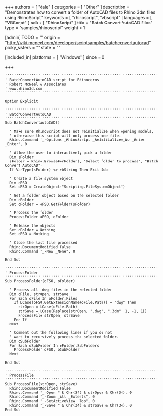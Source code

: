 +++
authors = [ "dale" ]
categories = [ "Other" ]
description = "Demonstrates how to convert a folder of AutoCAD files to Rhino 3dm files using RhinoScript."
keywords = [ "rhinoscript", "vbscript" ]
languages = [ "VBScript" ]
sdk = [ "RhinoScript" ]
title = "Batch Convert AutoCAD Files"
type = "samples/rhinoscript"
weight = 1

[admin]
TODO = ""
origin = "http://wiki.mcneel.com/developer/scriptsamples/batchconvertautocad"
picky_sisters = ""
state = ""

[included_in]
platforms = [ "Windows" ]
since = 0

+++

```vbnet
'''''''''''''''''''''''''''''''''''''''''''''''''''''''''''''''''''''''''''''
' BatchConvertAutoCAD script for Rhinoceros
' Robert McNeel & Associates
' www.rhino3d.com
'''''''''''''''''''''''''''''''''''''''''''''''''''''''''''''''''''''''''''''

Option Explicit

'''''''''''''''''''''''''''''''''''''''''''''''''''''''''''''''''''''''''''''
' BatchConvertAutoCAD
'''''''''''''''''''''''''''''''''''''''''''''''''''''''''''''''''''''''''''''
Sub BatchConvertAutoCAD()

  ' Make sure RhinoScript does not reinitialize when opening models,
  ' otherwise this script will only process one file.
  Rhino.Command "_-Options _RhinoScript _Reinitialize=_No _Enter _Enter", 0

  ' Allow the user to interactively pick a folder
  Dim sFolder
  sFolder = Rhino.BrowseForFolder(, "Select folder to process", "Batch Convert AutoCAD")
  If VarType(sFolder) <> vbString Then Exit Sub

  ' Create a file system object
  Dim oFSO
  Set oFSO = CreateObject("Scripting.FileSystemObject")

  ' Get a folder object based on the selected folder
  Dim oFolder
  Set oFolder = oFSO.GetFolder(sFolder)

  ' Process the folder
  ProcessFolder oFSO, oFolder

  ' Release the objects
  Set oFolder = Nothing
  Set oFSO = Nothing

  ' Close the last file processed
  Rhino.DocumentModified False
  Rhino.Command "_-New _None", 0

End Sub

'''''''''''''''''''''''''''''''''''''''''''''''''''''''''''''''''''''''''''''
' ProcessFolder
'''''''''''''''''''''''''''''''''''''''''''''''''''''''''''''''''''''''''''''
Sub ProcessFolder(oFSO, oFolder)

  ' Process all .dwg files in the selected folder
  Dim oFile, strOpen, strSave
  For Each oFile In oFolder.Files
    If LCase(oFSO.GetExtensionName(oFile.Path)) = "dwg" Then
      strOpen = LCase(oFile.Path)
      strSave = LCase(Replace(strOpen, ".dwg", ".3dm", 1, -1, 1))
      ProcessFile strOpen, strSave
    End If
  Next

  ' Comment out the following lines if you do not
  ' want to recursively process the selected folder.
  Dim oSubFolder
  For Each oSubFolder In oFolder.SubFolders
    ProcessFolder oFSO, oSubFolder
  Next

End Sub

'''''''''''''''''''''''''''''''''''''''''''''''''''''''''''''''''''''''''''''
' ProcessFile
'''''''''''''''''''''''''''''''''''''''''''''''''''''''''''''''''''''''''''''
Sub ProcessFile(strOpen, strSave)
  Rhino.DocumentModified False
  Rhino.Command "_-Open " & Chr(34) & strOpen & Chr(34), 0
  Rhino.Command "_-Zoom _All _Extents", 0
  Rhino.Command "_-SetActiveView _Top", 0
  Rhino.Command "_-Save " & Chr(34) & strSave & Chr(34), 0
End Sub
```
